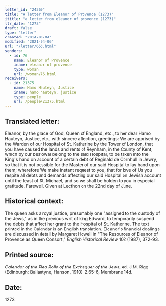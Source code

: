 ```yaml
---
letter_id: "24360"
title: "A letter from Eleanor of Provence (1273)"
ititle: "a letter from eleanor of provence (1273)"
ltr_date: "1273"
draft: false
type: "letter"
created: "2014-03-04"
modified: "2021-04-06"
url: "/letter/653.html"
senders:
  - id: 76
    name: Eleanor of Provence
    iname: eleanor of provence
    type: woman
    url: /woman/76.html
receivers:
  - id: 21375
    name: Hamo Hauteyn, Justice
    iname: hamo hauteyn, justice
    type: people
    url: /people/21375.html
---
```

<h2> Translated letter:</h2>Eleanor, by the grace of God, Queen of England, etc., to her dear Hamo Hauteyn, Justice, etc., with sincere affection, greetings:
We are apprised by the Warden of our Hospital of St. Katherine by the Tower of London, that you have caused the lands and rents of Reynham, in the County of Kent, which by our bestowal belong to the said Hospital, to be taken into the King's hand on account of a certain debt of Reginald de Cornhull in Jewry, so that it is not possible for the Master of our said Hospital to lay hand upon them; wherefore We make instant request to you, that for love of Us you respite all debts and demands affecting our said Hospital on Jewish account until the feast of St. Michael, and so we shall be holden to you in especial gratitude.  Farewell.
Given at Lecthon on the 22nd day of June.
<h2 class="mt-4"> Historical context:</h2><p>The queen asks a royal justice, presumably one "assigned to the custody of the Jews," as in the previous writ of king Edward, to temporarily suspend the debts that affect her grant to the Hospital of St. Katherine. The text printed in the Calendar is an English translation. Eleanor's financial dealings are discussed in detail by Margaret Howell in "The Resources of Eleanor of Provence as Queen Consort," <em>English Historical Review</em> 102 (1987), 372-93.</p><h2 class="mt-4"> Printed source:</h2><p><em>Calendar of the Plea Rolls of the Exchequer of the Jews</em>, ed. J.M. Rigg (Edinburgh: Ballantyne, Hanson, 1910), 2.65-6, Membrane 14d.</p><h2 class="mt-4"> Date:</h2>1273